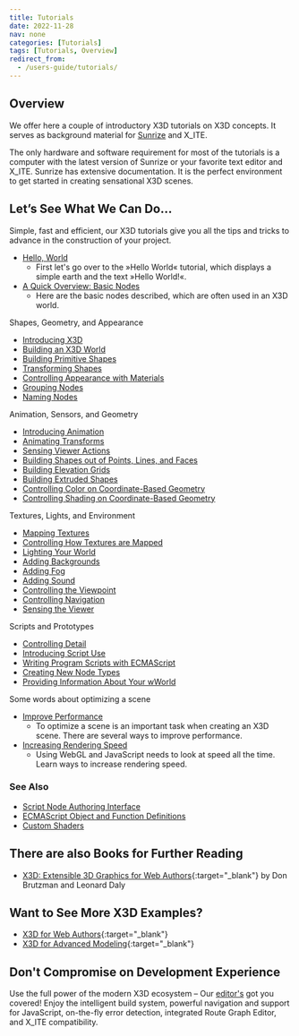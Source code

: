 ```yaml
---
title: Tutorials
date: 2022-11-28
nav: none
categories: [Tutorials]
tags: [Tutorials, Overview]
redirect_from:
  - /users-guide/tutorials/
---
```

## Overview

We offer here a couple of introductory X3D tutorials on X3D concepts. It serves as background material for [Sunrize](/sunrize/) and X_ITE.

The only hardware and software requirement for most of the tutorials is a computer with the latest version of Sunrize or your favorite text editor and X_ITE. Sunrize has extensive documentation. It is the perfect environment to get started in creating sensational X3D scenes.

## Let’s See What We Can Do…

Simple, fast and efficient, our X3D tutorials give you all the tips and tricks to advance in the construction of your project.

- [Hello, World](/x_ite/tutorials/hello-world/)
  - First let's go over to the »Hello World« tutorial, which displays a simple earth and the text »Hello World!«.
- [A Quick Overview: Basic Nodes](/x_ite/tutorials/basic-nodes/)
  - Here are the basic nodes described, which are often used in an X3D world.

Shapes, Geometry, and Appearance

- [Introducing X3D](/x_ite/tutorials/introducing-x3d/)
- [Building an X3D World](/x_ite/tutorials/building-a-x3d-world/)
- [Building Primitive Shapes ](/x_ite/tutorials/building-primitive-shapes/)
- [Transforming Shapes](/x_ite/tutorials/transforming-shapes/)
- [Controlling Appearance with Materials ](/x_ite/tutorials/controlling-appearance-with-materials/)
- [Grouping Nodes ](/x_ite/tutorials/grouping-nodes/)
- [Naming Nodes](/x_ite/tutorials/naming-nodes/)

Animation, Sensors, and Geometry

- [Introducing Animation](/x_ite/tutorials/introducing-animation/)
- [Animating Transforms](/x_ite/tutorials/animating-transforms/)
- [Sensing Viewer Actions](/x_ite/tutorials/sensing-viewer-actions/)
- [Building Shapes out of Points, Lines, and Faces](/x_ite/tutorials/building-shapes-out-of-points-lines-and-faces/)
- [Building Elevation Grids](/x_ite/tutorials/building-elevation-grids/)
- [Building Extruded Shapes](/x_ite/tutorials/building-extruded-shapes/)
- [Controlling Color on Coordinate-Based Geometry](/x_ite/tutorials/controlling-color-on-coordinate-based-geometry/)
- [Controlling Shading on Coordinate-Based Geometry](/x_ite/tutorials/controlling-shading-on-coordinate-based-geometry/)

Textures, Lights, and Environment

- [Mapping Textures](/x_ite/tutorials/mapping-textures/)
- [Controlling How Textures are Mapped](/x_ite/tutorials/controlling-how-textures-are-mapped/)
- [Lighting Your World](/x_ite/tutorials/lighting-your-world/)
- [Adding Backgrounds](/x_ite/tutorials/adding-backgrounds/)
- [Adding Fog](/x_ite/tutorials/adding-fog/)
- [Adding Sound](/x_ite/tutorials/adding-sound/)
- [Controlling the Viewpoint](/x_ite/tutorials/controlling-the-viewpoint/)
- [Controlling Navigation](/x_ite/tutorials/controlling-navigation/)
- [Sensing the Viewer](/x_ite/tutorials/sensing-the-viewer/)

Scripts and Prototypes

- [Controlling Detail](/x_ite/tutorials/controlling-detail/)
- [Introducing Script Use](/x_ite/tutorials/introducing-script-use/)
- [Writing Program Scripts with ECMAScript](/x_ite/tutorials/writing-program-scripts-with-ecmascript/)
- [Creating New Node Types](/x_ite/tutorials/creating-new-node-types/)
- [Providing Information About Your wWorld](/x_ite/tutorials/providing-information-about-your-world/)

Some words about optimizing a scene

- [Improve Performance](/x_ite/tutorials/improving-performance/)
  - To optimize a scene is an important task when creating an X3D scene. There are several ways to improve performance.
- [Increasing Rendering Speed](/x_ite/tutorials/increasing-rendering-speed/)
  - Using WebGL and JavaScript needs to look at speed all the time. Learn ways to increase rendering speed.

### See Also

- [Script Node Authoring Interface](/x_ite/reference/script-node-authoring-interface/)
- [ECMAScript Object and Function Definitions](/x_ite/reference/ecmascript-object-and-function-definitions/)
- [Custom Shaders](/x_ite/custom-shaders/)

## There are also Books for Further Reading

- [X3D: Extensible 3D Graphics for Web Authors](https://www.amazon.com/gp/product/012088500X?ie=UTF8&tag=x3dext3dgrafo-20&linkCode=as2&camp=1789&creative=9325&creativeASIN=012088500X){:target="_blank"} by Don Brutzman and Leonard Daly

## Want to See More X3D Examples?

- [X3D for Web Authors](https://www.web3d.org/x3d/content/examples/X3dForWebAuthors/){:target="_blank"}
- [X3D for Advanced Modeling](https://www.web3d.org/x3d/content/examples/X3dForAdvancedModeling/){:target="_blank"}

## Don't Compromise on Development Experience

Use the full power of the modern X3D ecosystem – Our [editor's](/sunrize/) got you covered! Enjoy the intelligent build system, powerful navigation and support for JavaScript, on-the-fly error detection, integrated Route Graph Editor, and X_ITE compatibility.
